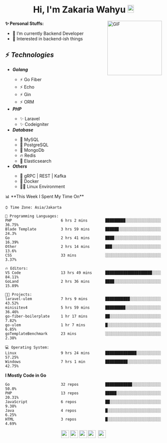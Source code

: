 <h1 align="center">Hi, I'm Zakaria Wahyu <img src="https://github.com/TheDudeThatCode/TheDudeThatCode/blob/master/Assets/Hi.gif" width="20px" height="25px"></h1>

<img align="right" alt="GIF" height="175px" src="https://www.nayakapratama.co.id/wp-content/uploads/2019/07/Website-Maintenance.gif" />

**✨ Personal Stuffs:**
- 🔭 I’m currently Backend Developer
- 🌱 Interested in backend-ish things

<h2>⚡ <i>Technologies</i></h2>
<ul>
<li><strong><i>Golang</i></strong></li>
  <ul>
    <li>⚡ Go Fiber</li>
    <li>⚡ Echo</li>
    <li>⚡ Gin</li>
    <li>⚡ ORM</li>
  </ul>
<li><strong><i>PHP</i></strong></li>
  <ul>
    <li>✨ Laravel</li>
    <li>✨ Codeigniter</li>
  </ul>
<li><strong><i>Database</i></strong></li>
  <ul>
    <li>🐬 MySQL</li>
    <li>🐘 PostgreSQL</li>
    <li>🍃 MongoDb</li>
    <li>🔥 Redis</li>
    <li>🔎 Elasticsearch</li>
  </ul>
  <li><strong><i>Others</i></strong></li>
  <ul>
    <li>💫 gRPC | REST | Kafka</li>
    <li>🐳 Docker</li>
    <li>👨‍💻 Linux Environment</li>
  </ul>
</ul>
<!--START_SECTION:waka-->
📊 **This Week I Spent My Time On** 

```text
⌚︎ Time Zone: Asia/Jakarta

💬 Programming Languages: 
PHP                      6 hrs 2 mins        █████████░░░░░░░░░░░░░░░░   36.75% 
Blade Template           3 hrs 59 mins       ██████░░░░░░░░░░░░░░░░░░░   24.3% 
Go                       2 hrs 41 mins       ████░░░░░░░░░░░░░░░░░░░░░   16.39% 
Other                    2 hrs 14 mins       ███░░░░░░░░░░░░░░░░░░░░░░   13.6% 
CSS                      33 mins             ░░░░░░░░░░░░░░░░░░░░░░░░░   3.37%

🔥 Editors: 
VS Code                  13 hrs 49 mins      █████████████████████░░░░   84.11% 
GoLand                   2 hrs 36 mins       ████░░░░░░░░░░░░░░░░░░░░░   15.89%

🐱‍💻 Projects: 
laravel-ulem             7 hrs 9 mins        ███████████░░░░░░░░░░░░░░   43.52% 
minisitev4               5 hrs 59 mins       █████████░░░░░░░░░░░░░░░░   36.46% 
go-fiber-boilerplate     1 hr 17 mins        ██░░░░░░░░░░░░░░░░░░░░░░░   7.82% 
go-ulem                  1 hr 7 mins         █░░░░░░░░░░░░░░░░░░░░░░░░   6.85% 
goTemplateBenchmark      23 mins             ░░░░░░░░░░░░░░░░░░░░░░░░░   2.38%

💻 Operating System: 
Linux                    9 hrs 24 mins       ██████████████░░░░░░░░░░░   57.25% 
Windows                  7 hrs 1 min         ██████████░░░░░░░░░░░░░░░   42.75%

```

**I Mostly Code in Go** 

```text
Go                       32 repos            ████████████░░░░░░░░░░░░░   50.0% 
PHP                      13 repos            █████░░░░░░░░░░░░░░░░░░░░   20.31% 
JavaScript               6 repos             ██░░░░░░░░░░░░░░░░░░░░░░░   9.38% 
Java                     4 repos             █░░░░░░░░░░░░░░░░░░░░░░░░   6.25% 
HTML                     3 repos             █░░░░░░░░░░░░░░░░░░░░░░░░   4.69%

```



<!--END_SECTION:waka-->

<p align="center">
<a href="https://www.linkedin.com/in/zakariawahyu" target="_blank"><img src="https://img.shields.io/badge/linkedin-%230077B5.svg?&style=for-the-badge&logo=linkedin&logoColor=white" height=25></a>
<a href="https://medium.com/@zakariawahyu" target="_blank"><img src="https://img.shields.io/badge/Medium-12100E?style=for-the-badge&logo=medium&logoColor=white" height=25></a>
<a href="https://medium.com/@zakariawahyu" target="_blank"><img src="https://img.shields.io/badge/Portfolio-2300843e?style=for-the-badge&logo=About.me&logoColor=white" height=25></a>
<a href="https://www.twitter.com/_zakariawahyu" target="_blank"><img src="https://img.shields.io/badge/twitter-%231DA1F2.svg?&style=for-the-badge&logo=twitter&logoColor=white" height=25></a> 
<a href="https://www.instagram.com/_zakariawahyu" target="_blank"><img src="https://img.shields.io/badge/instagram-%23E4405F.svg?&style=for-the-badge&logo=instagram&logoColor=white" height=25></a>
